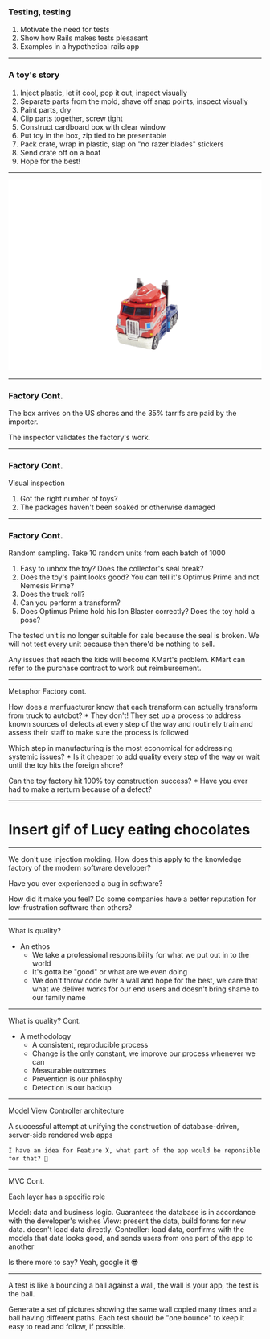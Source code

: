 ### Testing, testing

1. Motivate the need for tests
2. Show how Rails makes tests plesasant
3. Examples in a hypothetical rails app

---

### A toy's story

  1. Inject plastic, let it cool, pop it out, inspect visually
  2. Separate parts from the mold, shave off snap points, inspect visually
  3. Paint parts, dry
  4. Clip parts together, screw tight
  5. Construct cardboard box with clear window
  6. Put toy in the box, zip tied to be presentable
  7. Pack crate, wrap in plastic, slap on "no razer blades" stickers
  8. Send crate off on a boat
  9. Hope for the best!

---

<img src="assets/gifs/red-transformer-on-white.gif"/>

---

### Factory Cont.

The box arrives on the US shores and the 35% tarrifs are paid by the importer.

The inspector validates the factory's work.

---

### Factory Cont.

Visual inspection

   1. Got the right number of toys?
   2. The packages haven't been soaked or otherwise damaged

---

### Factory Cont.

Random sampling. Take 10 random units from each batch of 1000

   1. Easy to unbox the toy? Does the collector's seal break?
   2. Does the toy's paint looks good? You can tell it's Optimus Prime and not Nemesis Prime?
   3. Does the truck roll?
   4. Can you perform a transform?
   5. Does Optimus Prime hold his Ion Blaster correctly? Does the toy hold a pose?

The tested unit is no longer suitable for sale because the seal is broken. We will not test every unit because then there'd be nothing to sell.

Any issues that reach the kids will become KMart's problem. KMart can refer to the purchase contract to work out reimbursement.

---

Metaphor Factory cont.

  How does a manfuacturer know that each transform can actually transform from truck to autobot?
    * They don't! They set up a process to address known sources of defects at every step of the way and routinely train and assess their staff to make sure the process is followed

  Which step in manufacturing is the most economical for addressing systemic issues?
    * Is it cheaper to add quality every step of the way or wait until the toy hits the foreign shore?

  Can the toy factory hit 100% toy construction success?
    * Have you ever had to make a rerturn because of a defect?

---

 # Insert gif of Lucy eating chocolates

---

We don't use injection molding. How does this apply to the knowledge factory of the modern software developer?

Have you ever experienced a bug in software?

How did it make you feel? Do some companies have a better reputation for low-frustration software than others?

---

What is quality?

 * An ethos
   * We take a professional responsibility for what we put out in to the world
   * It's gotta be "good" or what are we even doing
   * We don't throw code over a wall and hope for the best, we care that what we deliver works for our end users and doesn't bring shame to our family name

---

What is quality? Cont.

 * A methodology
   * A consistent, reproducible process
   * Change is the only constant, we improve our process whenever we can
   * Measurable outcomes
   * Prevention is our philosphy
   * Detection is our backup

---

Model View Controller architecture

A successful attempt at unifying the construction of database-driven, server-side rendered web apps

```
I have an idea for Feature X, what part of the app would be reponsible for that? 🤔
```

---

MVC Cont.

Each layer has a specific role

Model: data and business logic. Guarantees the database is in accordance with the developer's wishes
View: present the data, build forms for new data. doesn't load data directly.
Controller: load data, confirms with the models that data looks good, and sends users from one part of the app to another

Is there more to say? Yeah, google it 😎

---

A test is like a bouncing a ball against a wall, the wall is your app, the test is the ball.

Generate a set of pictures showing the same wall copied many times and a ball having different paths. Each test should be "one bounce" to keep it easy to read and follow, if possible.
